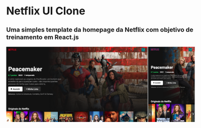 # Netflix UI Clone

### Uma simples template da homepage da Netflix com objetivo de treinamento em React.js ###

![](screens.png)